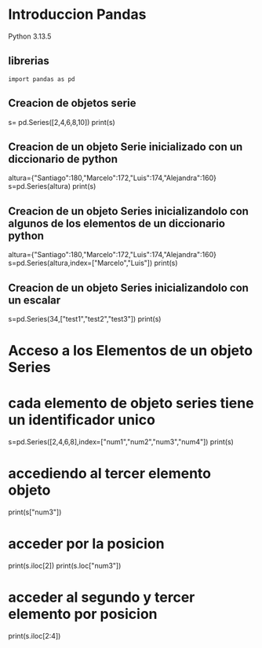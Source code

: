 # Introduccion Pandas
Python 3.13.5
## librerias
```
import pandas as pd
```
## Creacion de objetos serie
s= pd.Series([2,4,6,8,10])
print(s)

## Creacion de un objeto Serie inicializado con un diccionario de python
altura={"Santiago":180,"Marcelo":172,"Luis":174,"Alejandra":160}
s=pd.Series(altura)
print(s)

## Creacion de un objeto Series inicializandolo con algunos de los elementos de un diccionario python
altura={"Santiago":180,"Marcelo":172,"Luis":174,"Alejandra":160}
s=pd.Series(altura,index=["Marcelo","Luis"])
print(s)

## Creacion de un objeto Series inicializandolo con un escalar
s=pd.Series(34,["test1","test2","test3"])
print(s)

# Acceso a los Elementos de un objeto Series
# cada elemento de objeto series tiene un identificador unico
s=pd.Series([2,4,6,8],index=["num1","num2","num3","num4"])
print(s)

# accediendo al tercer elemento objeto
print(s["num3"])
# acceder por la posicion
print(s.iloc[2])
print(s.loc["num3"])

# acceder al segundo y tercer elemento por posicion
print(s.iloc[2:4])